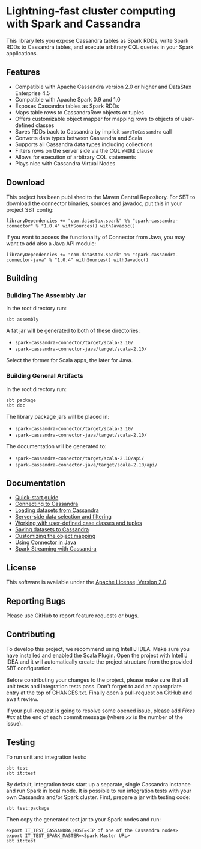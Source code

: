 # Lightning-fast cluster computing with Spark and Cassandra

This library lets you expose Cassandra tables as Spark RDDs, write Spark RDDs to Cassandra tables, and 
execute arbitrary CQL queries in your Spark applications.

## Features

 - Compatible with Apache Cassandra version 2.0 or higher and DataStax Enterprise 4.5
 - Compatible with Apache Spark 0.9 and 1.0
 - Exposes Cassandra tables as Spark RDDs 
 - Maps table rows to CassandraRow objects or tuples
 - Offers customizable object mapper for mapping rows to objects of user-defined classes
 - Saves RDDs back to Cassandra by implicit `saveToCassandra` call
 - Converts data types between Cassandra and Scala
 - Supports all Cassandra data types including collections
 - Filters rows on the server side via the CQL `WHERE` clause 
 - Allows for execution of arbitrary CQL statements
 - Plays nice with Cassandra Virtual Nodes

## Download
This project has been published to the Maven Central Repository.
For SBT to download the connector binaries, sources and javadoc, put this in your project 
SBT config:
                                                                                                                           
    libraryDependencies += "com.datastax.spark" %% "spark-cassandra-connector" % "1.0.4" withSources() withJavadoc()

If you want to access the functionality of Connector from Java, you may want to add also a Java API module:

    libraryDependencies += "com.datastax.spark" %% "spark-cassandra-connector-java" % "1.0.4" withSources() withJavadoc()

## Building

### Building The Assembly Jar
In the root directory run:
    
    sbt assembly

A fat jar will be generated to both of these directories:
   - `spark-cassandra-connector/target/scala-2.10/`  
   - `spark-cassandra-connector-java/target/scala-2.10/`
    
Select the former for Scala apps, the later for Java.

### Building General Artifacts 
In the root directory run:

    sbt package
    sbt doc
    
The library package jars will be placed in:
  - `spark-cassandra-connector/target/scala-2.10/`
  - `spark-cassandra-connector-java/target/scala-2.10/`

The documentation will be generated to: 
  - `spark-cassandra-connector/target/scala-2.10/api/`    
  - `spark-cassandra-connector-java/target/scala-2.10/api/`    
     
## Documentation

  - [Quick-start guide](doc/0_quick_start.md)
  - [Connecting to Cassandra](doc/1_connecting.md)
  - [Loading datasets from Cassandra](doc/2_loading.md)
  - [Server-side data selection and filtering](doc/3_selection.md)   
  - [Working with user-defined case classes and tuples](doc/4_mapper.md)
  - [Saving datasets to Cassandra](doc/5_saving.md)
  - [Customizing the object mapping](doc/6_advanced_mapper.md)
  - [Using Connector in Java](doc/7_java_api.md)
  - [Spark Streaming with Cassandra](doc/8_streaming.md)
    
## License
This software is available under the [Apache License, Version 2.0](LICENSE).    

## Reporting Bugs
Please use GitHub to report feature requests or bugs.  

## Contributing
To develop this project, we recommend using IntelliJ IDEA. 
Make sure you have installed and enabled the Scala Plugin.
Open the project with IntelliJ IDEA and it will automatically create the project structure
from the provided SBT configuration.

Before contributing your changes to the project, please make sure that all unit tests and integration tests pass.
Don't forget to add an appropriate entry at the top of CHANGES.txt.
Finally open a pull-request on GitHub and await review. 

If your pull-request is going to resolve some opened issue, please add *Fixes \#xx* at the 
end of each commit message (where *xx* is the number of the issue).

## Testing
To run unit and integration tests:

    sbt test
    sbt it:test

By default, integration tests start up a separate, single Cassandra instance and run Spark in local mode.
It is possible to run integration tests with your own Cassandra and/or Spark cluster.
First, prepare a jar with testing code:
    
    sbt test:package
    
Then copy the generated test jar to your Spark nodes and run:    

    export IT_TEST_CASSANDRA_HOST=<IP of one of the Cassandra nodes>
    export IT_TEST_SPARK_MASTER=<Spark Master URL>
    sbt it:test    
